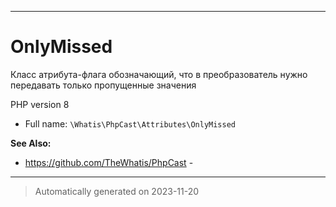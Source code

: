 ***

# OnlyMissed

Класс атрибута-флага
обозначающий, что
в преобразователь
нужно передавать только
пропущенные значения

PHP version 8
* Full name: `\Whatis\PhpCast\Attributes\OnlyMissed`

**See Also:**

* https://github.com/TheWhatis/PhpCast - 






***
> Automatically generated on 2023-11-20
